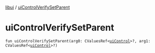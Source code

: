 [libui](README.md) / [uiControlVerifySetParent](ui-control-verify-set-parent.md)

# uiControlVerifySetParent

`fun uiControlVerifySetParent(arg0: CValuesRef<`[`uiControl`](ui-control/README.md)`>?, arg1: CValuesRef<`[`uiControl`](ui-control/README.md)`>?)`
